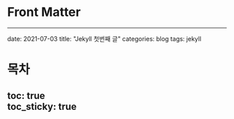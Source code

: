 # Front Matter
---
date: 2021-07-03
title: "Jekyll 첫번째 글"
categories: blog
tags: jekyll
# 목차
toc: true  
toc_sticky: true 
---
